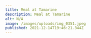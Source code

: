 ```yaml
---
title: Meal at Tamarine
description: Meal at Tamarine
alt: N/A
image: /images/uploads/img_0351.jpeg
published: 2021-12-14T19:46:21.344Z
---
```

